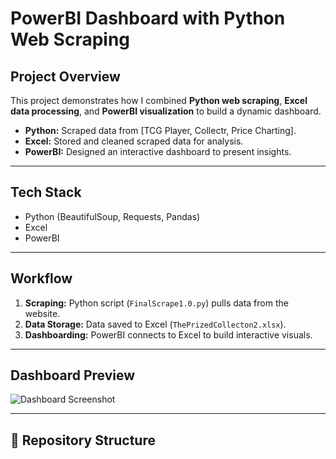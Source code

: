 # PowerBI Dashboard with Python Web Scraping

## Project Overview
This project demonstrates how I combined **Python web scraping**, **Excel data processing**, and **PowerBI visualization** to build a dynamic dashboard.

- **Python:** Scraped data from [TCG Player, Collectr, Price Charting].  
- **Excel:** Stored and cleaned scraped data for analysis.  
- **PowerBI:** Designed an interactive dashboard to present insights.  

---

## Tech Stack
- Python (BeautifulSoup, Requests, Pandas)
- Excel
- PowerBI

---

## Workflow
1. **Scraping:** Python script (`FinalScrape1.0.py`) pulls data from the website.
2. **Data Storage:** Data saved to Excel (`ThePrizedCollecton2.xlsx`).
3. **Dashboarding:** PowerBI connects to Excel to build interactive visuals.

---

## Dashboard Preview
![Dashboard Screenshot](<img width="1432" height="806" alt="image" src="https://github.com/user-attachments/assets/d168ee1f-4f1a-4dfd-bd55-7af7c164f640" />
)

---

## 📂 Repository Structure
